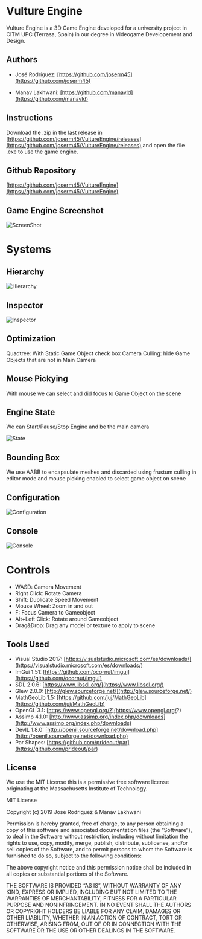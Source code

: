 # Vulture Engine

Vulture Engine is a 3D Game Engine developed for a university project in CITM UPC (Terrasa, Spain) in our degree in Videogame Developement and Design.

## Authors

* José Rodríguez: [https://github.com/joserm45](https://github.com/joserm45)

* Manav Lakhwani: [https://github.com/manavld](https://github.com/manavld)

## Instructions

Download the .zip in the last release in [https://github.com/joserm45/VultureEngine/releases](https://github.com/joserm45/VultureEngine/releases) and open the file .exe to use the game engine.

## Github Repository

[https://github.com/joserm45/VultureEngine](https://github.com/joserm45/VultureEngine)

## Game Engine Screenshot

<img src="ScreenShot.jpg" alt="ScreenShot">

# Systems

## Hierarchy

<img src="Hierarchy.jpg" alt="Hierarchy">

## Inspector

<img src="Inspector.jpg" alt="Inspector">

## Optimization

Quadtree: With Static Game Object check box
Camera Culling: hide Game Objects that are not in Main Camera

## Mouse Pickying

With mouse we can select and did focus to Game Object on the scene

## Engine State

We can Start/Pause/Stop Engine and be the main camera

<img src="State.jpg" alt="State">

## Bounding Box

We use AABB to encapsulate meshes and discarded using frustum culling in editor mode and mouse picking enabled to select game object on scene

## Configuration

<img src="Configuration.jpg" alt="Configuration">

## Console

<img src="Console.jpg" alt="Console">

# Controls

* WASD: Camera Movement
* Right Click: Rotate Camera
* Shift: Duplicate Speed Movement
* Mouse Wheel: Zoom in and out
* F: Focus Camera to Gameobject
* Alt+Left Click: Rotate around Gameobject
* Drag&Drop: Drag any model or texture to apply to scene

## Tools Used

* Visual Studio 2017: [https://visualstudio.microsoft.com/es/downloads/](https://visualstudio.microsoft.com/es/downloads/)
* ImGui 1.51: [https://github.com/ocornut/imgui](https://github.com/ocornut/imgui)
* SDL 2.0.6: [https://www.libsdl.org/](https://www.libsdl.org/)
* Glew 2.0.0: [http://glew.sourceforge.net/](http://glew.sourceforge.net/)
* MathGeoLib 1.5: [https://github.com/juj/MathGeoLib](https://github.com/juj/MathGeoLib)
* OpenGL 3.1: [https://www.opengl.org/?](https://www.opengl.org/?)
* Assimp 4.1.0: [http://www.assimp.org/index.php/downloads](http://www.assimp.org/index.php/downloads)
* DevIL 1.8.0: [http://openil.sourceforge.net/download.php](http://openil.sourceforge.net/download.php)
* Par Shapes: [https://github.com/prideout/par](https://github.com/prideout/par)

## License

We use the MIT License this is a permissive free software license originating at the Massachusetts Institute of Technology.

MIT License

Copyright (c) 2019 Jose Rodriguez & Manav Lakhwani

Permission is hereby granted, free of charge, to any person obtaining a copy of this software and associated documentation files (the “Software”), to deal in the Software without restriction, including without limitation the rights to use, copy, modify, merge, publish, distribute, sublicense, and/or sell copies of the Software, and to permit persons to whom the Software is furnished to do so, subject to the following conditions:

The above copyright notice and this permission notice shall be included in all copies or substantial portions of the Software.

THE SOFTWARE IS PROVIDED “AS IS”, WITHOUT WARRANTY OF ANY KIND, EXPRESS OR IMPLIED, INCLUDING BUT NOT LIMITED TO THE WARRANTIES OF MERCHANTABILITY, FITNESS FOR A PARTICULAR PURPOSE AND NONINFRINGEMENT. IN NO EVENT SHALL THE AUTHORS OR COPYRIGHT HOLDERS BE LIABLE FOR ANY CLAIM, DAMAGES OR OTHER LIABILITY, WHETHER IN AN ACTION OF CONTRACT, TORT OR OTHERWISE, ARISING FROM, OUT OF OR IN CONNECTION WITH THE SOFTWARE OR THE USE OR OTHER DEALINGS IN THE SOFTWARE.
